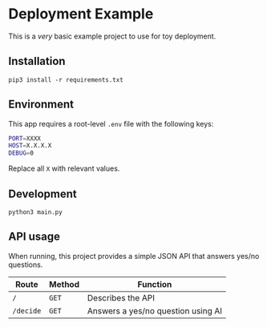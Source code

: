 # Deployment Example

This is a *very* basic example project to use for toy deployment.

## Installation

`pip3 install -r requirements.txt`

## Environment

This app requires a root-level `.env` file with the following keys:

```sh
PORT=XXXX
HOST=X.X.X.X
DEBUG=0
```

Replace all `X` with relevant values.

## Development

`python3 main.py`

## API usage

When running, this project provides a simple JSON API that answers yes/no questions.

| Route | Method | Function |
| --- | --- | --- |
| `/` | `GET` | Describes the API |
| `/decide` | `GET` | Answers a yes/no question using AI |
